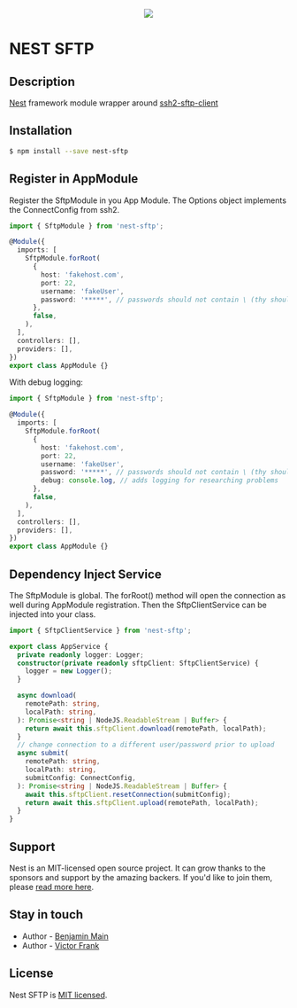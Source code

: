 <p align="center">
  <a href="http://nestjs.com/" target="blank"><img src="https://blogs.mulesoft.com/wp-content/uploads/2017/11/sftp-ftp-mulesoft-connector-anypoint.png" /></a>
</p>

# NEST SFTP

## Description

[Nest](https://github.com/nestjs/nest) framework module wrapper around [ssh2-sftp-client](https://github.com/jyu213/ssh2-sftp-client)

## Installation

```bash
$ npm install --save nest-sftp
```

## Register in AppModule

Register the SftpModule in you App Module. The Options object implements the ConnectConfig from ssh2.

```typescript
import { SftpModule } from 'nest-sftp';

@Module({
  imports: [
    SftpModule.forRoot(
      {
        host: 'fakehost.com',
        port: 22,
        username: 'fakeUser',
        password: '*****', // passwords should not contain \ (thy should be espaced like \\) and they cannot contain ! or (
      },
      false,
    ),
  ],
  controllers: [],
  providers: [],
})
export class AppModule {}
```

With debug logging:

```typescript
import { SftpModule } from 'nest-sftp';

@Module({
  imports: [
    SftpModule.forRoot(
      {
        host: 'fakehost.com',
        port: 22,
        username: 'fakeUser',
        password: '*****', // passwords should not contain \ (thy should be espaced like \\) and they cannot contain ! or (
        debug: console.log, // adds logging for researching problems
      },
      false,
    ),
  ],
  controllers: [],
  providers: [],
})
export class AppModule {}
```

## Dependency Inject Service

The SftpModule is global. The forRoot() method will open the connection as well during AppModule registration.
Then the SftpClientService can be injected into your class.

```typescript
import { SftpClientService } from 'nest-sftp';

export class AppService {
  private readonly logger: Logger;
  constructor(private readonly sftpClient: SftpClientService) {
    logger = new Logger();
  }

  async download(
    remotePath: string,
    localPath: string,
  ): Promise<string | NodeJS.ReadableStream | Buffer> {
    return await this.sftpClient.download(remotePath, localPath);
  }
  // change connection to a different user/password prior to upload
  async submit(
    remotePath: string,
    localPath: string,
    submitConfig: ConnectConfig,
  ): Promise<string | NodeJS.ReadableStream | Buffer> {
    await this.sftpClient.resetConnection(submitConfig);
    return await this.sftpClient.upload(remotePath, localPath);
  }
}
```

## Support

Nest is an MIT-licensed open source project. It can grow thanks to the sponsors and support by the amazing backers. If you'd like to join them, please [read more here](https://docs.nestjs.com/support).

## Stay in touch

- Author - [Benjamin Main](mailto::bmain@lumeris.com)
- Author - [Victor Frank](mailto::vfrank@lumeris.com)

## License

Nest SFTP is [MIT licensed](LICENSE).
